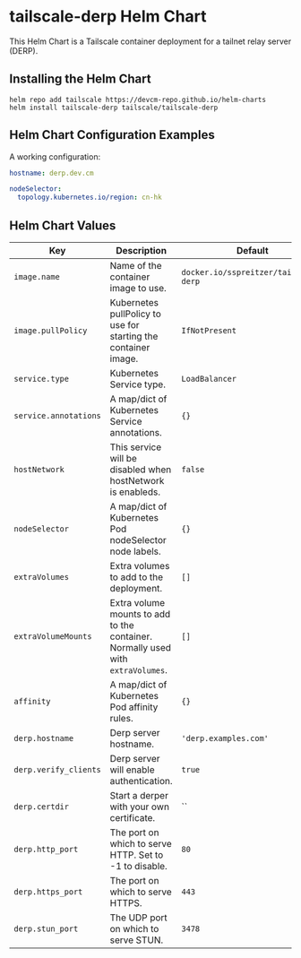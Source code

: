 # tailscale-derp Helm Chart

This Helm Chart is a Tailscale container deployment for a tailnet relay server (DERP).

## Installing the Helm Chart

```shell
helm repo add tailscale https://devcm-repo.github.io/helm-charts
helm install tailscale-derp tailscale/tailscale-derp
```

## Helm Chart Configuration Examples

A working configuration:

```yaml
hostname: derp.dev.cm

nodeSelector:
  topology.kubernetes.io/region: cn-hk
```

## Helm Chart Values

| Key | Description | Default |
|---|---|---|
| `image.name` | Name of the container image to use. | `docker.io/sspreitzer/tailscale-derp` |
| `image.pullPolicy` | Kubernetes pullPolicy to use for starting the container image. | `IfNotPresent` |
| `service.type` | Kubernetes Service type. | `LoadBalancer` |
| `service.annotations` | A map/dict of Kubernetes Service annotations. | `{}` |
| `hostNetwork` | This service will be disabled when hostNetwork is enableds. | `false` |
| `nodeSelector` | A map/dict of Kubernetes Pod nodeSelector node labels. | `{}` |
| `extraVolumes` | Extra volumes to add to the deployment. | `[]` |
| `extraVolumeMounts` | Extra volume mounts to add to the container. Normally used with `extraVolumes`. | `[]` |
| `affinity` | A map/dict of Kubernetes Pod affinity rules. | `{}` |
| `derp.hostname` | Derp server hostname. | `'derp.examples.com'` |
| `derp.verify_clients` | Derp server will enable authentication. | `true` |
| `derp.certdir` | Start a derper with your own certificate. | `` |
| `derp.http_port` | The port on which to serve HTTP. Set to -1 to disable. | `80` |
| `derp.https_port` | The port on which to serve HTTPS. | `443` |
| `derp.stun_port` | The UDP port on which to serve STUN. | `3478` |
